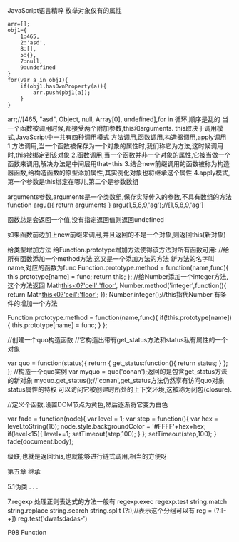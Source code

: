 JavaScript语言精粹
枚举对象仅有的属性

	arr=[];
	obj1={
		1:465,
		2:'asd',
		8:[],
		5:{},
		7:null,
		9:undefined
	}
	for(var a in obj1){
		if(obj1.hasOwnProperty(a)){
			arr.push(pbj1[a]);
		}
	}
arr;//[465, "asd", Object, null, Array[0], undefined],for in 循环,顺序是乱的
当一个函数被调用时候,都接受两个附加参数,this和arguments.
this取决于调用模式,JavaScript中一共有四种调用模式
方法调用,函数调用,构造器调用,apply调用
1.方法调用,当一个函数被保存为一个对象的属性时,我们称它为方法,这时候调用时,this被绑定到该对象
2.函数调用,当一个函数并非一个对象的属性,它被当做一个函数来调用,解决办法是中间层用that=this
3.结合new前缀调用的函数被称为构造器函数,给构造函数的原型添加属性,其实例化对象也将继承这个属性
4.apply模式,第一个参数是this绑定在哪儿,第二个是参数数组

arguments参数,arguments是一个类数组,保存实际传入的参数,不具有数组的方法
function argu(){
	return arguments
}
argu(1,5,8,9,'ag');//[1,5,8,9,'ag']

函数总是会返回一个值,没有指定返回值则返回undefined

如果函数前边加上new前缀来调用,并且返回的不是一个对象,则返回this(新对象)

给类型增加方法
给Function.prototype增加方法使得该方法对所有函数可用:
//给所有函数添加一个method方法,这又是一个添加方法的方法
新方法的名字叫name,对应的函数为func
Function.prototype.method = function(name,func){
	this.prototype[name] = func;
	return this;
};
//给Number添加一个integer方法,这个方法返回
Math[this<0?'ceil':'floor'](this),
Number.method('integer',function(){
	return Math[this<0?'ceil':'floor'](this);
});
Number.integer();//this指代Number
有条件的增加一个方法

Function.prototype.method = function(name,func){
	if(!this.prototype[name]){
	this.prototype[name] = func;
	}
};

//创建一个quo构造函数
//它构造出带有get_status方法和status私有属性的一个对象

var quo = function(status){
	return {
	get_status:function(){
	return status;
	}
	};
};
//构造一个quo实例
var myquo = quo('conan');返回的是包含get_status方法的新对象
myquo.get_status();//'conan',get_status方法仍然享有访问quo对象status属性的特权
可以访问它被创建时所处的上下文环境,这被称为闭包(closure).

//定义个函数,设置DOM节点为黄色,然后逐渐将它变为白色

var fade = function(node){
	var level = 1;
	var step = function(){
	var hex = level.toString(16);
	node.style.backgroundColor = '#FFFF'+hex+hex;
	if(level<15){
	level+=1;
	setTimeout(step,100);
	}
	};
	setTimeout(step,100);
}
fade(document.body);

级联,也就是返回this,也就能够进行链式调用,相当的方便呀

第五章 继承

5.1伪类
.
.
.

7.regexp
处理正则表达式的方法一般有
regexp.exec
regexp.test
string.match
string.replace
string.search
string.split
(?:);//表示这个分组可以有
reg = (?:[\-\+])
reg.test('dwafsdadas-')

P98
Function








